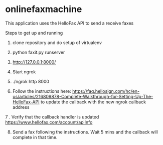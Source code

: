 # onlinefaxmachine
This application uses the HelloFax API to send a receive faxes


Steps to get up and running
1. clone repository and do setup of virtualenv

2. python faxit.py runserver

3. http://127.0.0.1:8000/

4. Start ngrok

5. ./ngrok http 8000

6. Follow the instructions here: https://faq.hellosign.com/hc/en-us/articles/216809878-Complete-Walkthrough-for-Setting-Up-The-HelloFax-API to update the callback with the new ngrok callback address

7 . Verify that the callback handler is updated https://www.hellofax.com/account/apiInfo

8. Send a fax following the instructions. Wait 5 mins and the callback will complete in that time.


